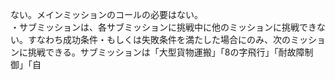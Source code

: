 ない。メインミッションのコールの必要はない。  
・サブミッションは、各サブミッションに挑戦中に他のミッションに挑戦できない。すなわち成功条件・もしくは失敗条件を満たした場合にのみ、次のミッションに挑戦できる。サブミッションは「大型貨物運搬」「8の字飛行」「耐故障制御」「自